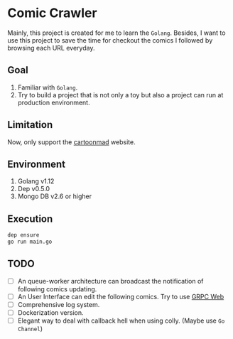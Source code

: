 # Comic Crawler

Mainly, this project is created for me to learn the `Golang`. Besides, I want to use this project to save the time for checkout the comics I followed by browsing each URL everyday.

## Goal

1. Familiar with `Golang`.
2. Try to build a project that is not only a toy but also a project can run at production environment.

## Limitation

Now, only support the [cartoonmad](https://www.cartoonmad.com/) website.

## Environment

1. Golang v1.12
2. Dep v0.5.0
3. Mongo DB v2.6 or higher

## Execution

```bash
dep ensure
go run main.go
```

## TODO

- [ ] An queue-worker architecture can broadcast the notification of following comics updating.
- [ ] An User Interface can edit the following comics. Try to use [GRPC Web](https://www.google.com/search?q=grpc+web&oq=grpc+web&aqs=chrome..69i57j69i60l2j69i59j69i60j0.2801j0j4&sourceid=chrome&ie=UTF-8)
- [ ] Comprehensive log system.
- [ ] Dockerization version.
- [ ] Elegant way to deal with callback hell when using colly. (Maybe use `Go Channel`)
